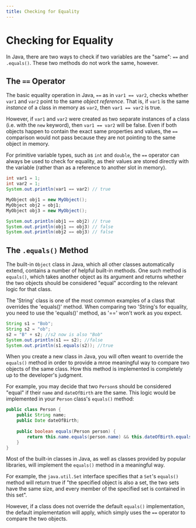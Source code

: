 ```yaml
---
title: Checking for Equality
---
```


# Checking for Equality

In Java, there are two ways to check if two variables are the "same": `==` and `.equals()`. These two methods do not work the same, however.

## The `==` Operator

The basic equality operation in Java, `==` as in `var1 == var2`, checks whether `var1` and `var2` point to the same *object reference*.
That is, if `var1` is the same *instance* of a class in memory as `var2`, then `var1 == var2` is true.

However, if `var1` and `var2` were created as two separate instances of a class (i.e. with the `new` keyword), then `var1 == var2` will be false. Even if both objects happen to contain the exact same properties and values, the `==` comparison would not pass because they are not pointing to the same object in memory.

For primitive variable types, such as `int` and `double`, the `==` operator can always be used to check for equality, as their values are stored directly with the variable (rather than as a reference to another slot in memory).

```java
int var1 = 1;
int var2 = 1;
System.out.println(var1 == var2) // true

MyObject obj1 = new MyObject();
MyObject obj2 = obj1;
MyObject obj3 = new MyObject();

System.out.println(obj1 == obj2) // true
System.out.println(obj1 == obj3) // false
System.out.println(obj2 == obj3) // false
```

## The `.equals()` Method

The built-in `Object` class in Java, which all other classes automatically extend, contains a number of helpful built-in methods. One such method is `equals()`, which takes another object as its argument and returns whether the two objects should be considered "equal" according to the relevant logic for that class.

The 'String' class is one of the most common examples of a class that overrides the 'equals()' method. When comparing two 'String's for equality, you need to use the 'equals()' method, as '==' won't work as you expect.

```java
String s1 = "Bob";
String s2 = "ob";
s2 = "B" + s2; //s2 now is also "Bob"
System.out.println(s1 == s2); //false
System.out.println(s1.equals(s2)); //true
```

When you create a new class in Java, you will often weant to override the `equals()` method in order to provide a mroe meaningful way to compare two objects of the same class. How this method is implemented is completely up to the developer's judgment. 

For example, you may decide that two `Person`s should be considered "equal" if their `name` and `dateOfBirth` are the same. This logic would be implemented in your `Person` class's `equals()` method:

```java
public class Person {
    public String name;
    public Date dateOfBirth;
    
    public boolean equals(Person person) {
        return this.name.equals(person.name) && this.dateOfBirth.equals(person.dateOfBirth);
    }
}
```

Most of the built-in classes in Java, as well as classes provided by popular libraries, will implement the `equals()` method in a meaningful way.

For example, the `java.util.Set` interface specifies that a `Set`'s `equals()` method will return true if "the specified object is also a set, the two sets have the same size, and every member of the specified set is contained in this set".

However, if a class does not override the default `equals()` implementation, the default implementation will apply, which simply uses the `==` operator to compare the two objects.

